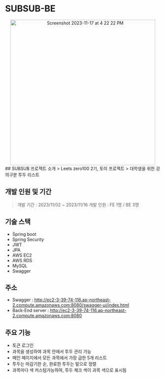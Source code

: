 # SUBSUB-BE
<div align="center">
<img width="470" alt="Screenshot 2023-11-17 at 4 22 22 PM" src="https://github.com/Leets-Official/SUBSUB-BE/assets/136783693/d4f84783-f9c9-4dc0-bd13-bb0476b839f4">
</div>
## SUBSUB 프로젝트 소개
> Leets zero100 2기, 토이 프로젝트
> 대학생을 위한 강의구분 투두 리스트

## 개발 인원 및 기간
> 개발 기간 : 2023/11/02 ~ 2023/11/16
> 개발 인원 : FE 1명 / BE 3명

## 기술 스택
- Spring boot
- Spring Security
- JWT
- JPA
- AWS EC2
- AWS RDS
- MySQL
- Swagger

## 주소
- Swagger : http://ec2-3-39-74-116.ap-northeast-2.compute.amazonaws.com:8080/swagger-ui/index.html
- Back-End server : http://ec2-3-39-74-116.ap-northeast-2.compute.amazonaws.com:8080

## 주요 기능
- 토큰 로그인
- 과목을 생성하여 과목 안에서 투두 관리 가능
- 메인 페이지에서 모든 과목에서 가장 급한 5개 리스트
- 투두는 마감기한 순, 완료한 투두는 밑으로 정렬
- 과목마다 색 커스텀가능하여, 투두 체크 색이 과목 색으로 표시됨


